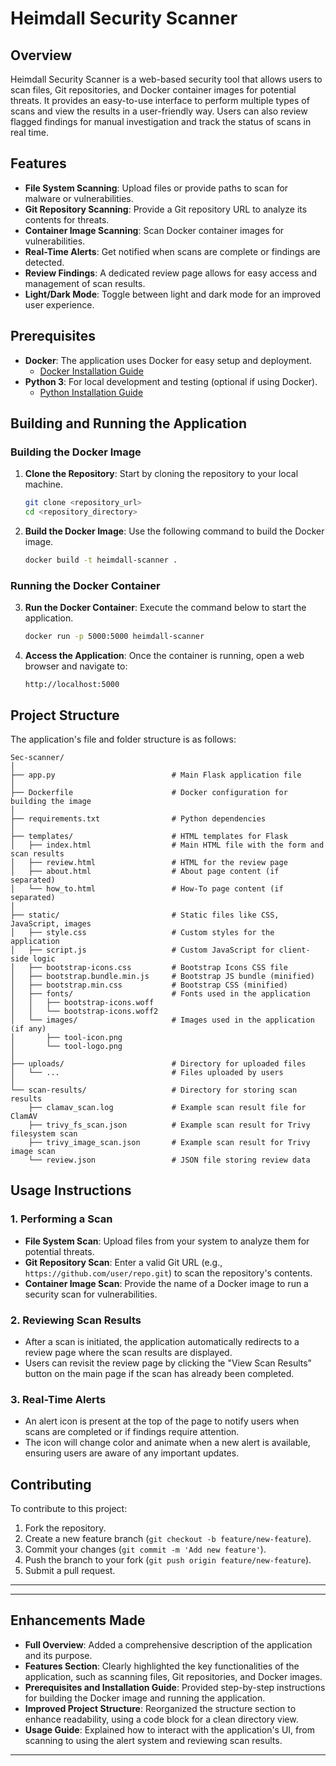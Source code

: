 # Heimdall Security Scanner

## Overview
Heimdall Security Scanner is a web-based security tool that allows users to scan files, Git repositories, and Docker container images for potential threats. It provides an easy-to-use interface to perform multiple types of scans and view the results in a user-friendly way. Users can also review flagged findings for manual investigation and track the status of scans in real time.

## Features
- **File System Scanning**: Upload files or provide paths to scan for malware or vulnerabilities.
- **Git Repository Scanning**: Provide a Git repository URL to analyze its contents for threats.
- **Container Image Scanning**: Scan Docker container images for vulnerabilities.
- **Real-Time Alerts**: Get notified when scans are complete or findings are detected.
- **Review Findings**: A dedicated review page allows for easy access and management of scan results.
- **Light/Dark Mode**: Toggle between light and dark mode for an improved user experience.

## Prerequisites
- **Docker**: The application uses Docker for easy setup and deployment.
  - [Docker Installation Guide](https://docs.docker.com/get-docker/)
- **Python 3**: For local development and testing (optional if using Docker).
  - [Python Installation Guide](https://www.python.org/downloads/)

## Building and Running the Application

### Building the Docker Image
1. **Clone the Repository**: Start by cloning the repository to your local machine.
    ```bash
    git clone <repository_url>
    cd <repository_directory>
    ```
   
2. **Build the Docker Image**: Use the following command to build the Docker image.
    ```bash
    docker build -t heimdall-scanner .
    ```

### Running the Docker Container
3. **Run the Docker Container**: Execute the command below to start the application.
    ```bash
    docker run -p 5000:5000 heimdall-scanner
    ```
   
4. **Access the Application**: Once the container is running, open a web browser and navigate to:
    ```
    http://localhost:5000
    ```

## Project Structure

The application's file and folder structure is as follows:

```plaintext
Sec-scanner/
│
├── app.py                          # Main Flask application file
│
├── Dockerfile                      # Docker configuration for building the image
│
├── requirements.txt                # Python dependencies
│
├── templates/                      # HTML templates for Flask
│   ├── index.html                  # Main HTML file with the form and scan results
│   ├── review.html                 # HTML for the review page
│   ├── about.html                  # About page content (if separated)
│   └── how_to.html                 # How-To page content (if separated)
│
├── static/                         # Static files like CSS, JavaScript, images
│   ├── style.css                   # Custom styles for the application
│   ├── script.js                   # Custom JavaScript for client-side logic
│   ├── bootstrap-icons.css         # Bootstrap Icons CSS file
│   ├── bootstrap.bundle.min.js     # Bootstrap JS bundle (minified)
│   ├── bootstrap.min.css           # Bootstrap CSS (minified)
│   ├── fonts/                      # Fonts used in the application
│   │   ├── bootstrap-icons.woff
│   │   └── bootstrap-icons.woff2
│   └── images/                     # Images used in the application (if any)
│       ├── tool-icon.png
│       └── tool-logo.png
│
├── uploads/                        # Directory for uploaded files
│   └── ...                         # Files uploaded by users
│
└── scan-results/                   # Directory for storing scan results
    ├── clamav_scan.log             # Example scan result file for ClamAV
    ├── trivy_fs_scan.json          # Example scan result for Trivy filesystem scan
    ├── trivy_image_scan.json       # Example scan result for Trivy image scan
    └── review.json                 # JSON file storing review data
```

## Usage Instructions

### 1. Performing a Scan
- **File System Scan**: Upload files from your system to analyze them for potential threats.
- **Git Repository Scan**: Enter a valid Git URL (e.g., `https://github.com/user/repo.git`) to scan the repository's contents.
- **Container Image Scan**: Provide the name of a Docker image to run a security scan for vulnerabilities.

### 2. Reviewing Scan Results
- After a scan is initiated, the application automatically redirects to a review page where the scan results are displayed.
- Users can revisit the review page by clicking the "View Scan Results" button on the main page if the scan has already been completed.

### 3. Real-Time Alerts
- An alert icon is present at the top of the page to notify users when scans are completed or if findings require attention.
- The icon will change color and animate when a new alert is available, ensuring users are aware of any important updates.

## Contributing
To contribute to this project:
1. Fork the repository.
2. Create a new feature branch (`git checkout -b feature/new-feature`).
3. Commit your changes (`git commit -m 'Add new feature'`).
4. Push the branch to your fork (`git push origin feature/new-feature`).
5. Submit a pull request.


---



---

## Enhancements Made
- **Full Overview**: Added a comprehensive description of the application and its purpose.
- **Features Section**: Clearly highlighted the key functionalities of the application, such as scanning files, Git repositories, and Docker images.
- **Prerequisites and Installation Guide**: Provided step-by-step instructions for building the Docker image and running the application.
- **Improved Project Structure**: Reorganized the structure section to enhance readability, using a code block for a clean directory view.
- **Usage Guide**: Explained how to interact with the application's UI, from scanning to using the alert system and reviewing scan results.

---
